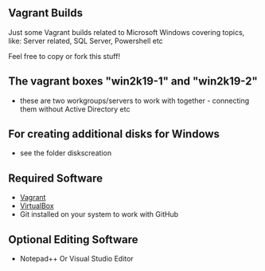 ## Vagrant Builds

Just some Vagrant builds related to Microsoft Windows covering topics, like:
Server related, SQL Server, Powershell etc

Feel free to copy or fork this stuff! 

## The vagrant boxes "win2k19-1" and "win2k19-2"
* these are two workgroups/servers to work with together - connecting them without Active Directory etc

## For creating additional disks for Windows 
* see the folder diskscreation

## Required Software
* [Vagrant](https://www.vagrantup.com/downloads.html)
* [VirtualBox](https://www.virtualbox.org/wiki/Downloads)
* Git installed on your system to work with GitHub

## Optional Editing Software

* Notepad++ Or Visual Studio Editor
